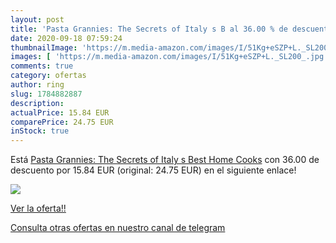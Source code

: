 ```yaml
---
layout: post
title: 'Pasta Grannies: The Secrets of Italy s B al 36.00 % de descuento'
date: 2020-09-18 07:59:24
thumbnailImage: 'https://m.media-amazon.com/images/I/51Kg+eSZP+L._SL200_.jpg'
images: [ 'https://m.media-amazon.com/images/I/51Kg+eSZP+L._SL200_.jpg' ]
comments: true
category: ofertas
author: ring
slug: 1784882887
description:
actualPrice: 15.84 EUR
comparePrice: 24.75 EUR
inStock: true
---
```


Está [Pasta Grannies: The Secrets of Italy s Best Home Cooks](https://www.amazon.com/dp/1784882887/?tag=redken08-20) con 36.00 de descuento por 15.84 EUR (original: 24.75 EUR) en el siguiente enlace!

[![](https://m.media-amazon.com/images/I/51Kg+eSZP+L._SL200_.jpg)](https://www.amazon.com/dp/1784882887/?tag=redken08-20)

[Ver la oferta!!](https://www.amazon.com/dp/1784882887/?tag=redken08-20)

[Consulta otras ofertas en nuestro canal de telegram](https://t.me/s/ofertas25)
